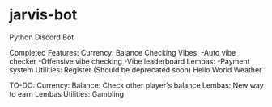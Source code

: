 # jarvis-bot
Python Discord Bot

Completed Features:
	Currency:
		Balance Checking
		Vibes:
			-Auto vibe checker
			-Offensive vibe checking
			-Vibe leaderboard
		Lembas:
			-Payment system
	Utilities:
		Register (Should be deprecated soon)
		Hello World
		Weather

TO-DO:
	Currency:
		Balance: Check other player's balance
		Lembas:
			New way to earn Lembas
	Utilities:
		Gambling
